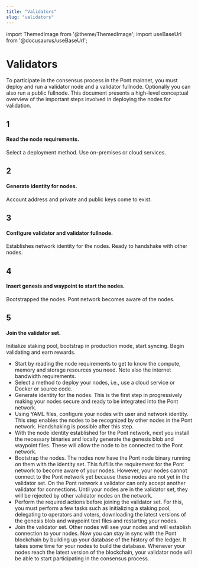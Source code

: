 ```yaml
---
title: "Validators"
slug: "validators"
---
```


import ThemedImage from '@theme/ThemedImage';
import useBaseUrl from '@docusaurus/useBaseUrl';


# Validators

To participate in the consensus process in the Pont mainnet, you must deploy and run a validator node and a validator fullnode. Optionally you can also run a public fullnode. This document presents a high-level conceptual overview of the important steps involved in deploying the nodes for validation. 

<div class="docs-card-container">
<div class="row row-cols-1 row-cols-md-5 g-4">
<div class="col">
    <div class="card h-100" >
    <div class="card-body d-flex flex-column" >
    <p class="card-title card-link stretched-link"> <h2>1</h2></p>
    <p class="card-text"><h4>Read the node requirements.</h4></p>
    <p class="card-text">Select a deployment method. Use on-premises or cloud services.</p>
</div>
</div>
</div>
  <div class="col">
    <div class="card h-100" >
    <div class="card-body d-flex flex-column" >
    <p class="card-title"> <h2>2</h2></p>
    <p class="card-text"><h4>Generate identity for nodes.</h4></p>
    <p class="card-text">Account address and private and public keys come to exist.</p>
</div>
</div>
</div>
  <div class="col">
  <div class="card h-100" >
    <div class="card-body d-flex flex-column"  >
    <p class="card-title"> <h2>3</h2></p>
    <p class="card-text"><h4>Configure validator and validator fullnode.</h4></p>
    <p class="card-text">Establishes network identity for the nodes. Ready to handshake with other nodes.</p>
</div>
</div>
</div>
<div class="col">
  <div class="card h-100" >
    <div class="card-body d-flex flex-column"  >
    <p class="card-title"> <h2>4</h2></p>
    <p class="card-text"><h4>Insert genesis and waypoint to start the nodes.</h4></p>
    <p class="card-text">Bootstrapped the nodes. Pont network becomes aware of the nodes.</p>
</div>
</div>
</div>
<div class="col">
  <div class="card h-100" >
    <div class="card-body d-flex flex-column"  >
    <p class="card-title"> <h2>5</h2></p>
    <p class="card-text"><h4>Join the validator set.</h4></p>
    <p class="card-text">Initialize staking pool, bootstrap in production mode, start syncing. Begin validating and earn rewards.</p>
</div>
</div>
</div>
</div>
</div>

- Start by reading the node requirements to get to know the compute, memory and storage resources you need. Note also the internet bandwidth requirements. 
- Select a method to deploy your nodes, i.e., use a cloud service or Docker or source code. 
- Generate identity for the nodes. This is the first step in progressively making your nodes secure and ready to be integrated into the Pont network. 
- Using YAML files, configure your nodes with user and network identity. This step enables the nodes to be recognized by other nodes in the Pont network. Handshaking is possible after this step.  
- With the node identity established for the Pont network, next you install the necessary binaries and locally generate the genesis blob and waypoint files. These will allow the node to be connected to the Pont network. 
- Bootstrap the nodes. The nodes now have the Pont node binary running on them with the identity set. This fulfills the requirement for the Pont network to become aware of your nodes. However, your nodes cannot connect to the Pont network yet because these nodes are not yet in the validator set. On the Pont network a validator can only accept another validator for connections. Until your nodes are in the validator set, they will be rejected by other validator nodes on the network. 
- Perform the required actions before joining the validator set. For this, you must perform a few tasks such as initializing a staking pool, delegating to operators and voters, downloading the latest versions of the genesis blob and waypoint text files and restarting your nodes. 
- Join the validator set. Other nodes will see your nodes and will establish connection to your nodes. Now you can stay in sync with the Pont blockchain by building up your database of the history of the ledger. It takes some time for your nodes to build the database. Whenever your nodes reach the latest version of the blockchain, your validator node will be able to start participating in the consensus process.


